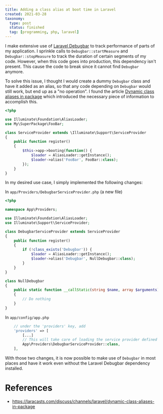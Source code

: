 ```yaml
---
title: Adding a class alias at boot time in Laravel
created: 2021-03-28
taxonomy:
  type: post
  status: finished
  tag: [programming, php, laravel]
---
```


I make extensive use of [Laravel Debugbar](https://github.com/barryvdh/laravel-debugbar) to track performance of parts of my application. I sprinkle calls to `Debugbar::startMeasure` and `Debugbar::stopMeasure` to track the duration of certain segments of my code. However, when this code goes into production, this dependency isn't present. This cause the code to break since it cannot find `Debugbar` anymore.

To solve this issue, I thought I would create a dummy `Debugbar` class and have it added as an alias, so that any code depending on `Debugbar` would still work, but end up as a "no operation". I found the article [Dynamic class aliases in package](https://laracasts.com/discuss/channels/laravel/dynamic-class-aliases-in-package) which introduced the necessary piece of information to accomplish this.

```php
<?php

use Illuminate\Foundation\AliasLoader;
use My\SuperPackage\FooBar;

class ServiceProvider extends \Illuminate\Support\ServiceProvider
{
    public function register()
    {
        $this->app->booting(function() {
            $loader = AliasLoader::getInstance();
            $loader->alias('FooBar', FooBar::class);
        });
    }
}
```

In my desired use case, I simply implemented the following changes:

In `app/Providers/DebugbarServiceProvider.php` (a new file)
```php
<?php

namespace App\Providers;

use Illuminate\Foundation\AliasLoader;
use Illuminate\Support\ServiceProvider;

class DebugbarServiceProvider extends ServiceProvider
{
    public function register()
    {
        if (!class_exists('Debugbar')) {
            $loader = AliasLoader::getInstance();
            $loader->alias('Debugbar', NullDebugbar::class);
        }
    }
}

class NullDebugbar
{
    public static function __callStatic(string $name, array $arguments)
    {
        // Do nothing
    }
}
```

In `app/config/app.php`
```php
    // under the 'providers' key, add
    'providers' => [
        [...]
        // This will take care of loading the service provider defined above
        App\Providers\DebugbarServiceProvider::class,
    ],
```

With those two changes, it is now possible to make use of `Debugbar` in most places and have it work even without the Laravel Debugbar dependency installed.

# References
* https://laracasts.com/discuss/channels/laravel/dynamic-class-aliases-in-package
